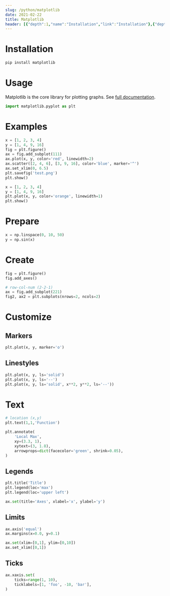 ```yaml
---
slug: /python/matplotlib
date: 2021-02-22
title: Matplotlib
header: [{"depth":1,"name":"Installation","link":"Installation"},{"depth":1,"name":"Usage","link":"Usage"},{"depth":1,"name":"Examples","link":"Examples"},{"depth":1,"name":"Prepare","link":"Prepare"},{"depth":1,"name":"Create","link":"Create"},{"depth":1,"name":"Customize","link":"Customize"},{"depth":2,"name":"Markers","link":"Markers"},{"depth":2,"name":"Linestyles","link":"Linestyles"},{"depth":1,"name":"Text","link":"Text"},{"depth":2,"name":"Legends","link":"Legends"},{"depth":2,"name":"Limits","link":"Limits"},{"depth":2,"name":"Ticks","link":"Ticks"}]
---
```


# Installation
```python
pip install matplotlib
```

# Usage
Matplotlib is the core library for plotting graphs. See [full documentation](https://matplotlib.org/stable/api/index.html).


```python
import matplotlib.pyplot as plt
```

# Examples
```python
x = [1, 2, 3, 4]
y = [1, 4, 9, 16]
fig = plt.figure()
ax = fig.add_subplot(111)
ax.plot(x, y, color='red', linewidth=2)
ax.scatter([2, 4, 6], [3, 9, 16], color='blue', marker='^')
ax.set_xlim(0, 6.5)
plt.savefig('test.png')
plt.show()
```
```python
x = [1, 2, 3, 4]
y = [1, 4, 9, 16]
plt.plot(x, y, color='orange', linewidth=1)
plt.show()
```


# Prepare
```python
x = np.linspace(0, 10, 50)
y = np.sin(x)
```

# Create
```python
fig = plt.figure()
fig.add_axes()

# row-col-num (2-2-1)
ax = fig.add_subplot(221)
fig2, ax2 = plt.subplots(nrows=2, ncols=2)
```

# Customize

## Markers
```python
plt.plot(x, y, marker='o')
```

## Linestyles
```python
plt.plot(x, y, ls='solid')
plt.plot(x, y, ls='--')
plt.plot(x, y, ls='solid', x**2, y**2, ls='--'))
```

# Text
```python
# location (x,y)
plt.text(1,1,'Function')

plt.annotate(
    'Local Max',
    xy=(3.3, 1),
    xytext=(3, 1.8),
    arrowprops=dict(facecolor='green', shrink=0.05),
)

```

## Legends
```python
plt.title('Title')
plt.legend(loc='max')
plt.legend(loc='upper left')

ax.set(title='Axes', xlabel='x', ylabel='y')
```

## Limits
```python
ax.axis('equal')
ax.margins(x=0.0, y=0.1)

ax.set(xlim=[0,1], ylim=[0,10])
ax.set_xlim([0,1])
```

## Ticks
```python
ax.xaxis.set(
    ticks=range(1, 10),
    ticklabels=[1, 'foo', -10, 'bar'],
)
```
